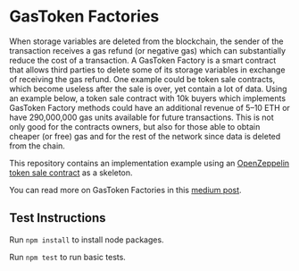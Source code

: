 # GasToken Factories
When storage variables are deleted from the blockchain, the sender of the transaction receives a gas refund (or negative gas) which can substantially reduce the cost of a transaction. A GasToken Factory is a smart contract that allows third parties to delete some of its storage variables in exchange of receiving the gas refund. One example could be token sale contracts, which become useless after the sale is over, yet contain a lot of data. Using an example below, a token sale contract with 10k buyers which implements GasToken Factory methods could have an additional revenue of 5–10 ETH or have 290,000,000 gas units available for future transactions. This is not only good for the contracts owners, but also for those able to obtain cheaper (or free) gas and for the rest of the network since data is deleted from the chain.

This repository contains an implementation example using an [OpenZeppelin token sale contract](https://github.com/OpenZeppelin/openzeppelin-solidity/blob/master/contracts/crowdsale/validation/IndividuallyCappedCrowdsale.sol) as a skeleton. 

You can read more on GasToken Factories in this [medium post](https://blog.polymath.network/turning-smart-contracts-into-gastoken-factories-3e947f664e8b).

## Test Instructions

Run `npm install` to install node packages.

Run `npm test` to run basic tests. 
